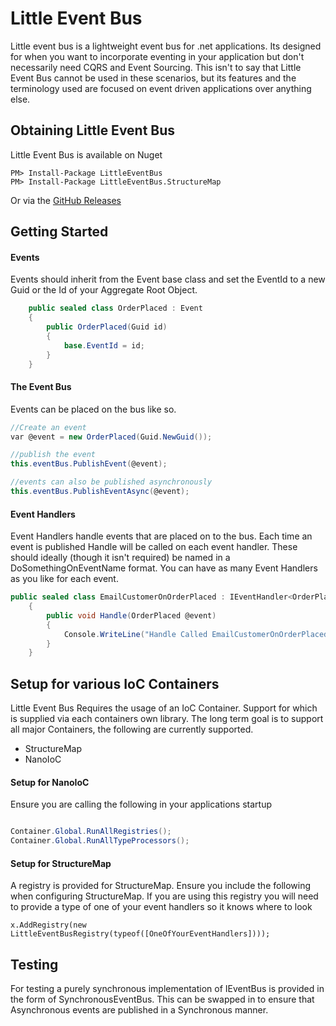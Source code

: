 # Little Event Bus

Little event bus is a lightweight event bus for .net applications. Its designed for when you want to incorporate eventing in your application but don't necessarily need CQRS and Event Sourcing. This isn't to say that Little Event Bus cannot be used in these scenarios, but its features and the terminology used are focused on event driven applications over anything else.

## Obtaining Little Event Bus

Little Event Bus is available on Nuget

```
PM> Install-Package LittleEventBus
PM> Install-Package LittleEventBus.StructureMap

```
Or via the [GitHub Releases](https://github.com/jimmason/LittleEventBus/releases)

## Getting Started

#### Events
Events should inherit from the Event base class and set the EventId to a new Guid or the Id of your Aggregate Root Object.

```csharp
    public sealed class OrderPlaced : Event
    {
        public OrderPlaced(Guid id)
        {
            base.EventId = id;
        }
    }
```

#### The Event Bus

Events can be placed on the bus like so.

```csharp
//Create an event
var @event = new OrderPlaced(Guid.NewGuid());

//publish the event
this.eventBus.PublishEvent(@event);

//events can also be published asynchronously
this.eventBus.PublishEventAsync(@event);

```

#### Event Handlers
Event Handlers handle events that are placed on to the bus. Each time an event is published Handle will be called on each event handler.
These should ideally (though it isn't required) be named in a DoSomethingOnEventName format.
You can have as many Event Handlers as you like for each event.

```csharp
public sealed class EmailCustomerOnOrderPlaced : IEventHandler<OrderPlaced>
    {
        public void Handle(OrderPlaced @event)
        {
            Console.WriteLine("Handle Called EmailCustomerOnOrderPlaced Event Handler");
        }
    }
```

## Setup for various IoC Containers

Little Event Bus Requires the usage of an IoC Container. Support for which is supplied via each containers own library. The long term goal is to support all major Containers, the following are currently supported.

- StructureMap
- NanoIoC


#### Setup for NanoIoC

Ensure you are calling the following in your applications startup

```csharp

Container.Global.RunAllRegistries();
Container.Global.RunAllTypeProcessors();

```

#### Setup for StructureMap

A registry is provided for StructureMap. Ensure you include the following when configuring StructureMap.
If you are using this registry you will need to provide a type of one of your event handlers so it knows where to look

```chsharp
x.AddRegistry(new LittleEventBusRegistry(typeof([OneOfYourEventHandlers])));

```

## Testing

For testing a purely synchronous implementation of IEventBus is provided in the form of SynchronousEventBus. This can be swapped in to ensure that Asynchronous events are published in a Synchronous manner.
